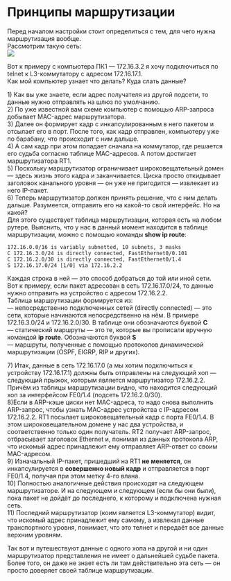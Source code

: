 # Принципы маршрутизации

Перед началом настройки стоит определиться с тем, для чего нужна маршрутизация вообще.  
Рассмотрим такую сеть:  
![](https://dan4i4ek.info/src/0_82ffe_81ef48b2_XL.jpg)

Вот к примеру с компьютера ПК1 — 172.16.3.2 я хочу подключиться по telnet к L3-коммутатору с адресом 172.16.17.1.  
Как мой компьютер узнает что делать? Куда слать данные?

1\) Как вы уже знаете, если адрес получателя из другой подсети, то данные нужно отправлять на шлюз по умолчанию.  
2\) По уже известной вам схеме компьютер с помощью ARP-запроса добывает MAC-адрес маршрутизатора.  
3\) Далее он формирует кадр с инкапсулированным в него пакетом и отсылает его в порт. После того, как кадр отправлен, компьютеру уже по барабану, что происходит с ним дальше.  
4\) А сам кадр при этом попадает сначала на коммутатор, где решается его судьба согласно таблице MAC-адресов. А потом достигает маршрутизатора RT1.  
5\) Поскольку маршрутизатор ограничивает широковещательный домен — здесь жизнь этого кадра и заканчивается. Циска просто откидывает заголовок канального уровня — он уже не пригодится — извлекает из него IP-пакет.  
6\) Теперь маршрутизатор должен принять решение, что с ним делать дальше. Разумеется, отправить его на какой-то свой интерфейс. Но на какой?  
Для этого существует таблица маршрутизации, которая есть на любом рутере. Выяснить, что у нас в данный момент находится в таблице маршрутизации, можно с помощью команды **show ip route**:

```text
172.16.0.0/16 is variably subnetted, 10 subnets, 3 masks
C 172.16.3.0/24 is directly connected, FastEthernet0/0.101
C 172.16.2.0/30 is directly connected, FastEthernet0/1.4
S 172.16.17.0/24 [1/0] via 172.16.2.2
```

Каждая строка в ней — это способ добраться до той или иной сети.  
Вот к примеру, если пакет адресован в сеть 172.16.17.0/24, то данные нужно отправить на устройство с адресом 172.16.2.2.  
Таблица маршрутизации формируется из:  
— непосредственно подключенных сетей \(directly connected\) — это сети, которые начинаются непосредственно на нём. В примере 172.16.3.0/24 и 172.16.2.0/30. В таблице они обозначаются буквой **C**  
— статический маршруты — это те, которые вы прописали вручную командой **ip route**. Обозначаются буквой **S**  
— маршруты, полученные с помощью протоколов динамической маршрутизации \(OSPF, EIGRP, RIP и других\).

7\) Итак, данные в сеть 172.16.17.0 \(а мы хотим подключиться к устройству 172.16.17.1\) должны быть отправлены на следующий хоп — следующий прыжок, которым является маршрутизатор 172.16.2.2. Причём из таблицы маршрутизации видно, что находится следующий хоп за интерфейсом FE0/1.4 \(подсеть 172.16.2.0/30\).  
8\)Если в ARP-кэше циски нет MAC-адреса, то надо снова выполнить ARP-запрос, чтобы узнать MAC-адрес устройства с IP-адресом 172.16.2.2. RT1 посылает широковещательный кадр с порта FE0/1.4. В этом широковещательном домене у нас два устройства, и соответственно только один получатель. RT2 получает ARP-запрос, отбрасывает заголовок Ethernet и, понимая из данных протокола ARP, что искомый адрес принадлежит ему отправляет ARP-ответ со своим MAC-адресом.  
9\) Изначальный IP-пакет, пришедший на RT1 **не меняется**, он инкапсулируется в **совершенно новый кадр** и отправляется в порт FE0/1.4, получая при этом метку 4-го влана.  
10\) Полностью аналогичные действия происходят на следующем маршрутизаторе. И на следующем и следующем \(если бы они были\), пока пакет не дойдёт до последнего, к которому и подключена нужная сеть.  
11\) Последний маршрутизатор \(коим является L3-коммутатор\) видит, что искомый адрес принадлежит ему самому, а извлекая данные транспортного уровня, понимает, что это телнет и передаёт все данные верхним уровням.

Так вот и путешествуют данные с одного хопа на другой и ни один маршрутизатор представления не имеет о дальнейшей судьбе пакета. Более того, он даже не знает есть ли там действительно эта сеть — он просто доверяет своей таблице маршрутизации.

